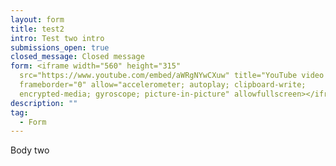 ```yaml
---
layout: form
title: test2
intro: Test two intro
submissions_open: true
closed_message: Closed message
form: <iframe width="560" height="315"
  src="https://www.youtube.com/embed/aWRgNYwCXuw" title="YouTube video player"
  frameborder="0" allow="accelerometer; autoplay; clipboard-write;
  encrypted-media; gyroscope; picture-in-picture" allowfullscreen></iframe>
description: ""
tag:
  - Form
---
```

Body two